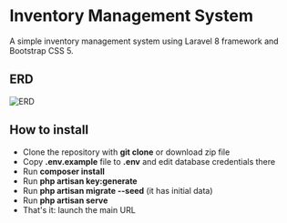 # Inventory Management System

A simple inventory management system using Laravel 8 framework and Bootstrap CSS 5. 

## ERD
![ERD](https://github.com/Ahmad8i1a1/Inventory_managment_System)

## How to install

- Clone the repository with __git clone__ or download zip file
- Copy __.env.example__ file to __.env__ and edit database credentials there
- Run __composer install__
- Run __php artisan key:generate__
- Run __php artisan migrate --seed__ (it has initial data)
- Run __php artisan serve__
- That's it: launch the main URL
